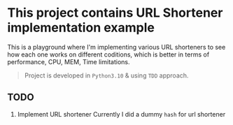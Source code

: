 # This project contains URL Shortener implementation example

This is a playground where I'm implementing various URL shorteners to
see how each one works on different coditions, which is better in terms of
performance, CPU, MEM, Time limitations.

> Project is developed in `Python3.10` & using `TDD` approach.


## TODO

1. Implement URL shortener
Currently I did a dummy `hash` for url shortener
